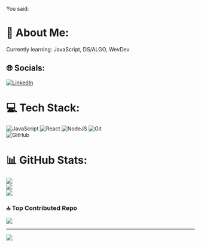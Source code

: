 
You said:
# 💫 About Me:
Currently learning: JavaScript, DS/ALGO, WevDev


## 🌐 Socials:
[![LinkedIn](https://img.shields.io/badge/LinkedIn-%230077B5.svg?logo=linkedin&logoColor=white)](https://linkedin.com/in/https://www.linkedin.com/in/shaik-arshad-ahmed/) 

# 💻 Tech Stack:
![JavaScript](https://img.shields.io/badge/javascript-%23323330.svg?style=for-the-badge&logo=javascript&logoColor=%23F7DF1E) ![React](https://img.shields.io/badge/react-%2320232a.svg?style=for-the-badge&logo=react&logoColor=%2361DAFB) ![NodeJS](https://img.shields.io/badge/node.js-6DA55F?style=for-the-badge&logo=node.js&logoColor=white)
![Git](https://img.shields.io/badge/git-%23F05033.svg?style=for-the-badge&logo=git&logoColor=white)  
![GitHub](https://img.shields.io/badge/github-%23121011.svg?style=for-the-badge&logo=github&logoColor=white)

# 📊 GitHub Stats:
![](https://github-readme-stats.vercel.app/api?username=arshadahmedshaik&theme=dark&hide_border=false&include_all_commits=true&count_private=true)<br/>
![](https://nirzak-streak-stats.vercel.app/?user=arshadahmedshaik&theme=dark&hide_border=false)<br/>
![](https://github-readme-stats.vercel.app/api/top-langs/?username=arshadahmedshaik&theme=dark&hide_border=false&include_all_commits=true&count_private=true&layout=compact)

### 🔝 Top Contributed Repo
![](https://github-contributor-stats.vercel.app/api?username=arshadahmedshaik&limit=5&theme=dark&combine_all_yearly_contributions=true)

---
[![](https://visitcount.itsvg.in/api?id=arshadahmedshaik&icon=0&color=0)](https://visitcount.itsvg.in)

<!-- Proudly created with GPRM ( https://gprm.itsvg.in ) -->

